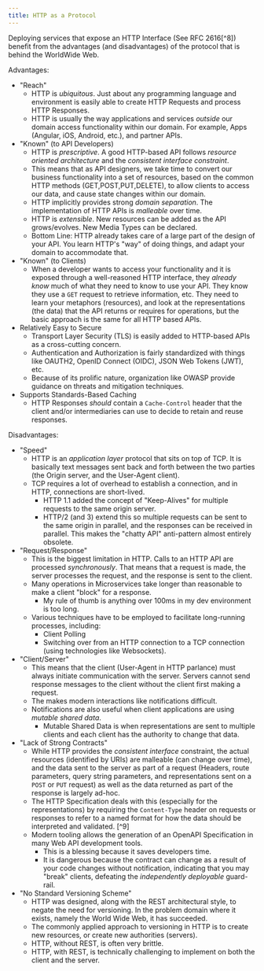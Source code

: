 ```yaml
---
title: HTTP as a Protocol
---
```




Deploying services that expose an HTTP Interface (See RFC 2616[^8]) benefit from the advantages (and disadvantages) of the protocol that is behind the WorldWide Web.

Advantages:

- "Reach"
    - HTTP is *ubiquitous*. Just about any programming language and environment is easily able to create HTTP Requests and process HTTP Responses.
    - HTTP is usually the way applications and services *outside* our domain access functionality within our domain. For example, Apps (Angular, iOS, Android, etc.), and partner APIs.
- "Known" (to API Developers)
    - HTTP is *prescriptive*. A good HTTP-based API follows *resource oriented architecture* and the *consistent interface constraint*. 
    - This means that as API designers, we take time to convert our business functionality into a set of resources, based on the common HTTP methods (GET,POST,PUT,DELETE), to allow clients to access our data, and cause state changes within our domain. 
    - HTTP implicitly provides strong *domain separation*. The implementation of HTTP APIs is *malleable* over time.
    - HTTP is *extensible*. New resources can be added as the API grows/evolves. New Media Types can be declared.
    - Bottom Line: HTTP already takes care of a large part of the design of your API. You learn HTTP's "way" of doing things, and adapt your domain to accommodate that. 
- "Known" (to Clients)
    - When a developer wants to access your functionality and it is exposed through a well-reasoned HTTP interface, they *already know* much of what they need to know to use your API. They know they use a `GET` request to retrieve information, etc. They need to learn your metaphors (resources), and look at the representations (the data) that the API returns or requires for operations, but the basic approach is the same for all HTTP based APIs.
- Relatively Easy to Secure
    - Transport Layer Security (TLS) is easily added to HTTP-based APIs as a cross-cutting concern.
    - Authentication and Authorization is fairly standardized with things like OAUTH2, OpenID Connect (OIDC), JSON Web Tokens (JWT), etc.
    - Because of its prolific nature, organization like OWASP provide guidance on threats and mitigation techniques.
- Supports Standards-Based Caching
    - HTTP Responses *should* contain a `Cache-Control` header that the client and/or intermediaries can use to decide to retain and reuse responses.

Disadvantages:

- "Speed"
    - HTTP is an *application layer* protocol that sits on top of TCP. It is basically text messages sent back and forth between the two parties (the Origin server, and the User-Agent client).
    - TCP requires a lot of overhead to establish a connection, and in HTTP, connections are short-lived.
        - HTTP 1.1 added the concept of "Keep-Alives" for multiple requests to the same origin server.
        - HTTP/2 (and 3) extend this so multiple requests can be sent to the same origin in parallel, and the responses can be received in parallel. This makes the "chatty API" anti-pattern almost entirely obsolete.
- "Request/Response"
    - This is the biggest limitation in HTTP. Calls to an HTTP API are processed *synchronously*. That means that a request is made, the server processes the request, and the response is sent to the client. 
    - Many operations in Microservices take longer than reasonable to make a client "block" for a response.
        - My rule of thumb is anything over 100ms in my dev environment is too long.
    - Various techniques have to be employed to facilitate long-running processes, including:
        - Client Polling
        - Switching over from an HTTP connection to a TCP connection (using technologies like Websockets).
- "Client/Server"
    - This means that the client (User-Agent in HTTP parlance) must always initiate communication with the server. Servers cannot send response messages to the client without the client first making a request.
    - The makes modern interactions like notifications difficult.
    - Notifications are also useful when client applications are using *mutable shared data*. 
        - Mutable Shared Data is when representations are sent to multiple clients and each client has the authority to change that data.
- "Lack of Strong Contracts"
    - While HTTP provides the *consistent interface* constraint, the actual resources (identified by URIs) are malleable (can change over time), and the data sent to the server as part of a request (Headers, route parameters, query string parameters, and representations sent on a `POST` or `PUT` request) as well as the data returned as part of the response is largely ad-hoc.
    - The HTTP Specification deals with this (especially for the representations) by requiring the `Content-Type` header on requests or responses to refer to a named format for how the data should be interpreted and validated. [^9]
    - Modern tooling allows the generation of an OpenAPI Specification in many Web API development tools.
        - This is a blessing because it saves developers time.
        - It is dangerous because the contract can change as a result of your code changes without notification, indicating that you may "break" clients, defeating the *independently deployable* guard-rail.
- "No Standard Versioning Scheme"
    - HTTP was designed, along with the REST architectural style, to negate the need for versioning. In the problem domain where it exists, namely the World Wide Web, it has succeeded. 
    - The commonly applied approach to versioning in HTTP is to create new resources, or create new authorities (servers).
    - HTTP, without REST, is often very brittle.
    - HTTP, with REST, is technically challenging to implement on both the client and the server.
